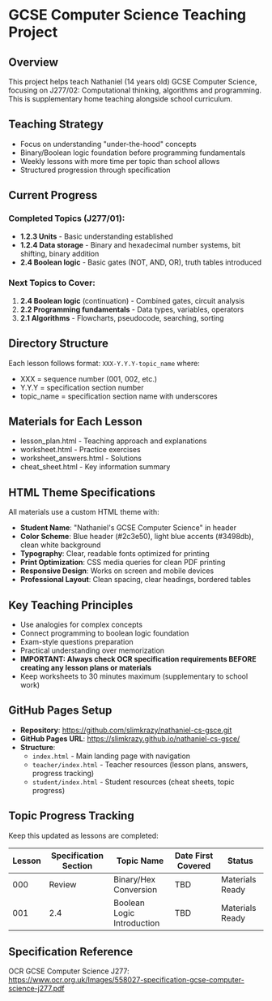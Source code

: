 # GCSE Computer Science Teaching Project

## Overview
This project helps teach Nathaniel (14 years old) GCSE Computer Science, focusing on J277/02: Computational thinking, algorithms and programming. This is supplementary home teaching alongside school curriculum.

## Teaching Strategy
- Focus on understanding "under-the-hood" concepts
- Binary/Boolean logic foundation before programming fundamentals
- Weekly lessons with more time per topic than school allows
- Structured progression through specification

## Current Progress
### Completed Topics (J277/01):
- **1.2.3 Units** - Basic understanding established
- **1.2.4 Data storage** - Binary and hexadecimal number systems, bit shifting, binary addition
- **2.4 Boolean logic** - Basic gates (NOT, AND, OR), truth tables introduced

### Next Topics to Cover:
1. **2.4 Boolean logic** (continuation) - Combined gates, circuit analysis
2. **2.2 Programming fundamentals** - Data types, variables, operators
3. **2.1 Algorithms** - Flowcharts, pseudocode, searching, sorting

## Directory Structure
Each lesson follows format: `XXX-Y.Y.Y-topic_name` where:
- XXX = sequence number (001, 002, etc.)
- Y.Y.Y = specification section number
- topic_name = specification section name with underscores

## Materials for Each Lesson
- lesson_plan.html - Teaching approach and explanations
- worksheet.html - Practice exercises  
- worksheet_answers.html - Solutions
- cheat_sheet.html - Key information summary

## HTML Theme Specifications
All materials use a custom HTML theme with:
- **Student Name**: "Nathaniel's GCSE Computer Science" in header
- **Color Scheme**: Blue header (#2c3e50), light blue accents (#3498db), clean white background
- **Typography**: Clear, readable fonts optimized for printing
- **Print Optimization**: CSS media queries for clean PDF printing
- **Responsive Design**: Works on screen and mobile devices
- **Professional Layout**: Clean spacing, clear headings, bordered tables

## Key Teaching Principles
- Use analogies for complex concepts
- Connect programming to boolean logic foundation
- Exam-style questions preparation
- Practical understanding over memorization
- **IMPORTANT: Always check OCR specification requirements BEFORE creating any lesson plans or materials**
- Keep worksheets to 30 minutes maximum (supplementary to school work)

## GitHub Pages Setup
- **Repository**: https://github.com/slimkrazy/nathaniel-cs-gsce.git
- **GitHub Pages URL**: https://slimkrazy.github.io/nathaniel-cs-gsce/
- **Structure**:
  - `index.html` - Main landing page with navigation
  - `teacher/index.html` - Teacher resources (lesson plans, answers, progress tracking)
  - `student/index.html` - Student resources (cheat sheets, topic progress)

## Topic Progress Tracking
Keep this updated as lessons are completed:

| Lesson | Specification Section | Topic Name | Date First Covered | Status |
|--------|----------------------|------------|-------------------|---------|
| 000 | Review | Binary/Hex Conversion | TBD | Materials Ready |
| 001 | 2.4 | Boolean Logic Introduction | TBD | Materials Ready |

## Specification Reference
OCR GCSE Computer Science J277: https://www.ocr.org.uk/Images/558027-specification-gcse-computer-science-j277.pdf